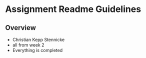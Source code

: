 # Assignment Readme Guidelines

## Overview

- Christian Kepp Stennicke
- all from week 2
- Everything is completed


